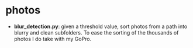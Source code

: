 # photos

* __blur_detection.py__: given a threshold value, sort photos from a path into blurry and clean subfolders. To ease the sorting of the thousands of photos I do take with my GoPro.